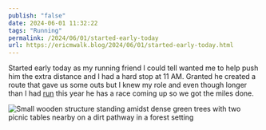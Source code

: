 ```yaml
---
publish: "false"
date: 2024-06-01 11:32:22
tags: "Running"
permalink: /2024/06/01/started-early-today
url: https://ericmwalk.blog/2024/06/01/started-early-today.html
---
```


Started early today as my running friend I could tell wanted me to help push him the extra distance and I had a hard stop at 11 AM. Granted he created a route that gave us some outs but I knew my role and even though longer than I had [run](https://strava.com/activities/11549156251) this year he has a race coming up so we got the miles done.

![Small wooden structure standing amidst dense green trees with two picnic tables nearby on a dirt pathway in a forest setting](https://ericmwalk.blog/uploads/2024/img-0115.jpeg)